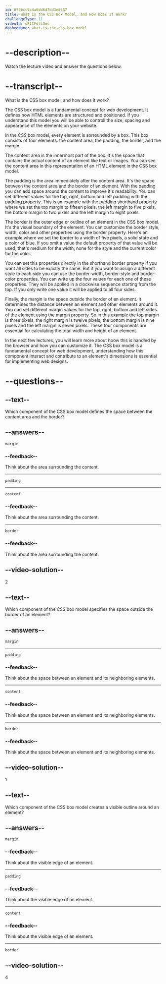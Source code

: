 ```yaml
---
id: 672bcc9c4a6dd6d7dd3e6357
title: What Is the CSS Box Model, and How Does It Work?
challengeType: 11
videoId: oBIIFdfLGos
dashedName: what-is-the-css-box-model
---
```


# --description--

Watch the lecture video and answer the questions below.

# --transcript--

What is the CSS box model, and how does it work?

The CSS box model is a fundamental concept for web development. It defines how HTML elements are structured and positioned. If you understand this model you will be able to controll the size, spacing and appearance of the elements on your website.

In the CSS box model, every element is sorrounded by a box. This box consists of four elements: the content area, the padding, the border, and the margin. 

The content area is the innermost part of the box. It's the space that contains the actual content of an element like text or images. You can see the content area in this representation of an HTML element in the CSS box model.

The padding is the area immediately after the content area. It's the space between the content area and the border of an element. With the padding you can add space around the content to improve it's readability. You can set different values for the top, right, bottom and left padding with the padding property. This is an example with the padding shorthand property where we set the top margin to fifteen pixels, the left margin to five pixels, the bottom margin to two pixels and the left margin to eight pixels.

The border is the outer edge or outline of an element in the CSS box model. It's the visual boundary of the element. You can customize the border style, width, color and other properties using the border property. Here's an example where we set the border to a width of five pixels, a solid state and a color of blue. If you omit a value the default property of that value will be used, that's medium for the width, none for the style and the current color for the color. 

You can set this properties directly in the shorthand border property if you want all sides to be exaclty the same. But if you want to assign a different style to each side you can use the border-width, border-style and border-color properties. You can write up the four values for each one of these properties. They will be applied in a clockwise sequence starting from the top. If you only write one value it will be applied to all four sides.

Finally, the margin is the space outside the border of an element. It determines the distance between an element and other elements around it. You can set different margin values for the top, right, bottom and left sides of the element using the margin property. So in this example the top margin is three pixels, the right margin is twelve pixels, the bottom margin is nine pixels and the left margin is seven pixels. These four components are essential for calculating the total width and height of an element. 

In the next few lectures, you will learn more about hoow this is handled by the browser and how you can customize it. The CSS box model is a fundamental concept for web development, understanding how this component interact and contribute to an element's dimensions is essential for implementing web designs.

# --questions--

## --text--

Which component of the CSS box model defines the space between the content area and the border?

## --answers--

`margin`

### --feedback--

Think about the area surrounding the content.

---

`padding`

---

`content`

### --feedback--

Think about the area surrounding the content.

---

`border`

### --feedback--

Think about the area surrounding the content.

## --video-solution--

2

## --text--

Which component of the CSS box model specifies the space outside the border of an element?

## --answers--

`margin`

---

`padding`

### --feedback--

Think about the space between an element and its neighboring elements.

---

`content`

### --feedback--

Think about the space between an element and its neighboring elements.

---

`border`

### --feedback--

Think about the space between an element and its neighboring elements.

## --video-solution--

1

## --text--

Which component of the CSS box model creates a visible outline around an element?

## --answers--

`margin`

### --feedback--

Think about the visible edge of an element.

---

`padding`

### --feedback--

Think about the visible edge of an element.

---

`content`

### --feedback--

Think about the visible edge of an element.

---

`border`
 
## --video-solution--

4

